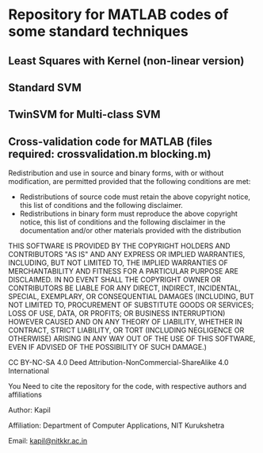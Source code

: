 # Repository for MATLAB codes of some standard techniques

## Least Squares with Kernel (non-linear version)
## Standard SVM

## TwinSVM for Multi-class SVM

## Cross-validation code for MATLAB (files required: crossvalidation.m blocking.m)

Redistribution and use in source and binary forms, with or without modification, are permitted provided that the following conditions are met:

* Redistributions of source code must retain the above copyright
  notice, this list of conditions and the following disclaimer.
* Redistributions in binary form must reproduce the above copyright
  notice, this list of conditions and the following disclaimer in
  the documentation and/or other materials provided with the distribution

THIS SOFTWARE IS PROVIDED BY THE COPYRIGHT HOLDERS AND CONTRIBUTORS "AS IS" AND ANY EXPRESS OR IMPLIED WARRANTIES, INCLUDING, BUT NOT LIMITED TO, THE IMPLIED WARRANTIES OF MERCHANTABILITY AND FITNESS FOR A PARTICULAR PURPOSE ARE DISCLAIMED. IN NO EVENT SHALL THE COPYRIGHT OWNER OR CONTRIBUTORS BE LIABLE FOR ANY DIRECT, INDIRECT, INCIDENTAL, SPECIAL, EXEMPLARY, OR CONSEQUENTIAL DAMAGES (INCLUDING, BUT NOT LIMITED TO, PROCUREMENT OF SUBSTITUTE GOODS OR SERVICES; LOSS OF USE, DATA, OR PROFITS; OR BUSINESS INTERRUPTION) HOWEVER CAUSED AND ON ANY THEORY OF LIABILITY, WHETHER IN CONTRACT, STRICT LIABILITY, OR TORT (INCLUDING NEGLIGENCE OR OTHERWISE) ARISING IN ANY WAY OUT OF THE USE OF THIS SOFTWARE, EVEN IF ADVISED OF THE POSSIBILITY OF SUCH DAMAGE.)

CC BY-NC-SA 4.0 Deed
Attribution-NonCommercial-ShareAlike 4.0 International 

You Need to cite the repository for the code, with respective authors and affiliations

Author: Kapil 

Affiliation: Department of Computer Applications, NIT Kurukshetra

Email: kapil@nitkkr.ac.in
